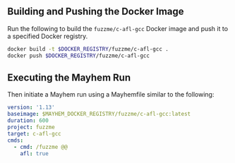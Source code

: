 ## Building and Pushing the Docker Image

Run the following to build the `fuzzme/c-afl-gcc` Docker image and push it to a specified Docker registry.

```sh
docker build -t $DOCKER_REGISTRY/fuzzme/c-afl-gcc .
docker push $DOCKER_REGISTRY/fuzzme/c-afl-gcc
```

## Executing the Mayhem Run

Then initiate a Mayhem run using a Mayhemfile similar to the following:

```yaml
version: '1.13'
baseimage: $MAYHEM_DOCKER_REGISTRY/fuzzme/c-afl-gcc:latest
duration: 600
project: fuzzme
target: c-afl-gcc
cmds:
  - cmd: /fuzzme @@
    afl: true
```
